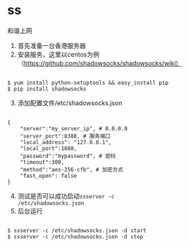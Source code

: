 # ss
和谐上网

1. 首先准备一台香港服务器
2. 安装服务，这里以centos为例（https://github.com/shadowsocks/shadowsocks/wiki）
<pre><code>
$ yum install python-setuptools && easy_install pip
$ pip install shadowsocks
</code></pre>
3. 添加配置文件/etc/shadowsocks.json
<pre><code>
{
    "server":"my_server_ip", # 0.0.0.0
    "server_port":8388, # 服务端口
    "local_address": "127.0.0.1",
    "local_port":1080,
    "password":"mypassword", # 密码
    "timeout":300,
    "method":"aes-256-cfb", # 加密方式
    "fast_open": false
}
</code></pre>
4. 测试是否可以成功启动<code>ssserver -c /etc/shadowsocks.json</code>
5. 后台运行
<pre><code>
$ ssserver -c /etc/shadowsocks.json -d start
$ ssserver -c /etc/shadowsocks.json -d stop
</code></pre>